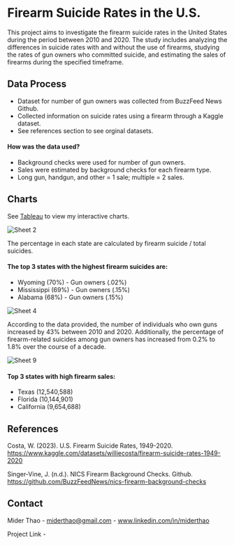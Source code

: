 
# Firearm Suicide Rates in the U.S.

This project aims to investigate the firearm suicide rates in the United States during the period between 2010 and 2020. The study includes analyzing the differences in suicide rates with and without the use of firearms, studying the rates of gun owners who committed suicide, and estimating the sales of firearms during the specified timeframe.


## Data Process

- Dataset for number of gun owners was collected from BuzzFeed News Github.
- Collected information on suicide rates using a firearm through a Kaggle dataset. 
- See references section to see orginal datasets. 

#### How was the data used?

- Background checks were used for number of gun owners. 
- Sales were estimated by background checks for each firearm type. 
- Long gun, handgun, and other = 1 sale; multiple = 2 sales. 

## Charts

See [Tableau](https://public.tableau.com/views/FirearmSuicidebyState/Dashboard2?:language=en-US&:display_count=n&:origin=viz_share_link) to view my interactive charts. 

![Sheet 2](https://github.com/miderthao/Firearm-Suicide-Rates-in-the-U.S./assets/146670109/435bfd93-d37d-4cbf-a27b-d4a289e69d17)

The percentage in each state are calculated by firearm suicide / total suicides. 

#### The top 3 states with the highest firearm suicides are:
- Wyoming (70%) - Gun owners (.02%)
- Mississippi (69%) - Gun owners (.15%)
- Alabama (68%) - Gun owners (.15%) 

![Sheet 4](https://github.com/miderthao/Firearm-Suicide-Rates-in-the-U.S./assets/146670109/193b4be9-3f39-40d1-aea2-4ca622eb398f)

According to the data provided, the number of individuals who own guns increased by 43% between 2010 and 2020. Additionally, the percentage of firearm-related suicides among gun owners has increased from 0.2% to 1.8% over the course of a decade.

![Sheet 9](https://github.com/miderthao/Firearm-Suicide-Rates-in-the-U.S./assets/146670109/53aa460a-0f63-4fec-bfe4-128b8c86563b)

#### Top 3 states with high firearm sales:
- Texas (12,540,588)
- Florida (10,144,901)
- California (9,654,688)
## References

Costa, W. (2023). U.S. Firearm Suicide Rates, 1949-2020. https://www.kaggle.com/datasets/williecosta/firearm-suicide-rates-1949-2020

Singer-Vine, J. (n.d.). NICS Firearm Background Checks. Github. https://github.com/BuzzFeedNews/nics-firearm-background-checks


## Contact

Mider Thao - miderthao@gmail.com - www.linkedin.com/in/miderthao



Project Link - 